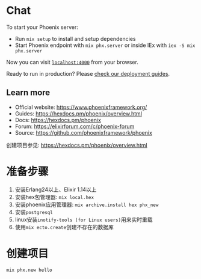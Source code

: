 # Chat

To start your Phoenix server:

  * Run `mix setup` to install and setup dependencies
  * Start Phoenix endpoint with `mix phx.server` or inside IEx with `iex -S mix phx.server`

Now you can visit [`localhost:4000`](http://localhost:4000) from your browser.

Ready to run in production? Please [check our deployment guides](https://hexdocs.pm/phoenix/deployment.html).

## Learn more

  * Official website: https://www.phoenixframework.org/
  * Guides: https://hexdocs.pm/phoenix/overview.html
  * Docs: https://hexdocs.pm/phoenix
  * Forum: https://elixirforum.com/c/phoenix-forum
  * Source: https://github.com/phoenixframework/phoenix

  创建项目参见: https://hexdocs.pm/phoenix/overview.html 

# 准备步骤
1. 安装Erlang24以上、Elixir 1.14以上  
2. 安装hex包管理器: `mix local.hex`  
3. 安装phoenix应用管理器: `mix archive.install hex phx_new`  
4. 安装`postgresql`   
5. linux安装`inotify-tools (for Linux users)`用来实时重载  
6. 使用`mix ecto.create`创建不存在的数据库

# 创建项目
`mix phx.new hello`

